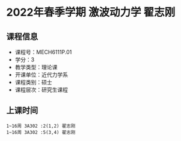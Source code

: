 # 2022年春季学期 激波动力学 翟志刚






## 课程信息

- 课程号：MECH6111P.01
- 学分：3
- 教学类型：理论课
- 开课单位：近代力学系
- 课程类别：硕士
- 课程层次：研究生课程

## 上课时间

```
1~16周 3A302 :2(1,2) 翟志刚
1~16周 3A302 :5(3,4) 翟志刚
```

